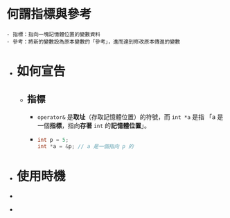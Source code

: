 # 何謂指標與參考
	- 指標：指向一塊記憶體位置的變數資料
	- 參考：將新的變數設為原本變數的「參考」，進而達到修改原本傳進的變數
- # 如何宣告
	- ## 指標
		- `operator&` 是**取址**（存取記憶體位置）的符號，而 `int *a` 是指 「a 是一個**指標**，指向**存著** `int` 的**記憶體位置**」。
		- ```cpp
		  int p = 5;
		  int *a = &p; // a 是一個指向 p 的
		  ```
- # 使用時機
- ```rust
  ```
-